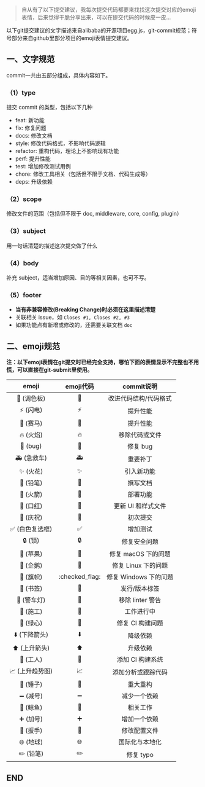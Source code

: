 > 自从有了以下提交建议，我每次提交代码都要来找找这次提交对应的emoji表情，后来觉得干脆分享出来，可以在提交代码的时候皮一皮...

以下git提交建议的文字描述来自alibaba的开源项目egg.js，git-commit规范；符号部分来自github里部分项目的emoji表情提交建议。
## 一、文字规范
commit一共由五部分组成，具体内容如下。
### （1）type

提交 commit 的类型，包括以下几种

- feat: 新功能
- fix: 修复问题
- docs: 修改文档
- style: 修改代码格式，不影响代码逻辑
- refactor: 重构代码，理论上不影响现有功能
- perf: 提升性能
- test: 增加修改测试用例
- chore: 修改工具相关（包括但不限于文档、代码生成等）
- deps: 升级依赖

### （2）scope

修改文件的范围（包括但不限于 doc, middleware, core, config, plugin）

### （3）subject

用一句话清楚的描述这次提交做了什么

### （4）body

补充 subject，适当增加原因、目的等相关因素，也可不写。

### （5）footer

- **当有非兼容修改(Breaking Change)时必须在这里描述清楚**
- 关联相关 issue，如 `Closes #1, Closes #2, #3`
- 如果功能点有新增或修改的，还需要关联文档 `doc` 

## 二、emoji规范
**注：以下emoji表情在git提交时已经完全支持，哪怕下面的表情显示不完整也不用慌，可以直接在git-submit里使用。**

emoji|	emoji代码|	commit说明
:---:|:---:|:---:
🎨 (调色板)	|:art:|	改进代码结构/代码格式
⚡️ (闪电)	|:zap:|	提升性能
🐎 (赛马)	|:racehorse:|	提升性能
🔥 (火焰)	|:fire:|	移除代码或文件
🐛 (bug)	|:bug:	|修复 bug
🚑 (急救车)	|:ambulance:	|重要补丁
✨ (火花)	|:sparkles:	|引入新功能
📝 (铅笔)|	:pencil:|	撰写文档
🚀 (火箭)	|:rocket:|	部署功能
💄 (口红)	|:lipstick:|	更新 UI 和样式文件
🎉 (庆祝)	|:tada:|	初次提交
✅ (白色复选框)	|:white_check_mark:	|增加测试
🔒 (锁)	|:lock:	|修复安全问题
🍎 (苹果)|	:apple:	|修复 macOS 下的问题
🐧 (企鹅)|	:penguin:|	修复 Linux 下的问题
🏁 (旗帜)|	:checked_flag:|	修复 Windows 下的问题
🔖 (书签)	|:bookmark:|	发行/版本标签
🚨 (警车灯)	|:rotating_light:|	移除 linter 警告
🚧 (施工)|	:construction:|	工作进行中
💚 (绿心)|	:green_heart:|	修复 CI 构建问题
⬇️ (下降箭头)	|:arrow_down:|	降级依赖
⬆️ (上升箭头)|	:arrow_up:|	升级依赖
👷 (工人)	|:construction_worker:|	添加 CI 构建系统
📈 (上升趋势图)	|:chart_with_upwards_trend:|	添加分析或跟踪代码
🔨 (锤子)	|:hammer:|	重大重构
➖ (减号)	|:heavy_minus_sign:	|减少一个依赖
🐳 (鲸鱼)	|:whale: |相关工作
➕ (加号)	|:heavy_plus_sign:	|增加一个依赖
🔧 (扳手)|	:wrench:|	修改配置文件
🌐 (地球)|	:globe_with_meridians:|	国际化与本地化
✏️ (铅笔)|	:pencil2:|	修复 typo


## END